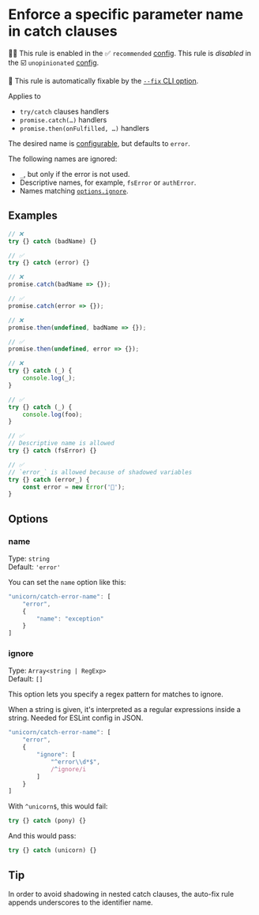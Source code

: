 # Enforce a specific parameter name in catch clauses

💼🚫 This rule is enabled in the ✅ `recommended` [config](https://github.com/sindresorhus/eslint-plugin-unicorn#recommended-config). This rule is _disabled_ in the ☑️ `unopinionated` [config](https://github.com/sindresorhus/eslint-plugin-unicorn#recommended-config).

🔧 This rule is automatically fixable by the [`--fix` CLI option](https://eslint.org/docs/latest/user-guide/command-line-interface#--fix).

<!-- end auto-generated rule header -->
<!-- Do not manually modify this header. Run: `npm run fix:eslint-docs` -->

Applies to

- `try/catch` clauses handlers
- `promise.catch(…)` handlers
- `promise.then(onFulfilled, …)` handlers

The desired name is [configurable](#name), but defaults to `error`.

The following names are ignored:

- `_`, but only if the error is not used.
- Descriptive names, for example, `fsError` or `authError`.
- Names matching [`options.ignore`](#ignore).

## Examples

```js
// ❌
try {} catch (badName) {}

// ✅
try {} catch (error) {}
```

```js
// ❌
promise.catch(badName => {});

// ✅
promise.catch(error => {});
```

```js
// ❌
promise.then(undefined, badName => {});

// ✅
promise.then(undefined, error => {});
```

```js
// ❌
try {} catch (_) {
	console.log(_);
}

// ✅
try {} catch (_) {
	console.log(foo);
}
```

```js
// ✅
// Descriptive name is allowed
try {} catch (fsError) {}
```

```js
// ✅
// `error_` is allowed because of shadowed variables
try {} catch (error_) {
	const error = new Error('🦄');
}
```

## Options

### name

Type: `string`\
Default: `'error'`

You can set the `name` option like this:

```js
"unicorn/catch-error-name": [
	"error",
	{
		"name": "exception"
	}
]
```

### ignore

Type: `Array<string | RegExp>`\
Default: `[]`

This option lets you specify a regex pattern for matches to ignore.

When a string is given, it's interpreted as a regular expressions inside a string. Needed for ESLint config in JSON.

```js
"unicorn/catch-error-name": [
	"error",
	{
		"ignore": [
			"^error\\d*$",
			/^ignore/i
		]
	}
]
```

With `^unicorn$`, this would fail:

```js
try {} catch (pony) {}
```

And this would pass:

```js
try {} catch (unicorn) {}
```

## Tip

In order to avoid shadowing in nested catch clauses, the auto-fix rule appends underscores to the identifier name.

